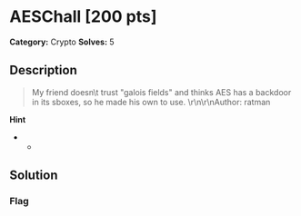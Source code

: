 # AESChall [200 pts]

**Category:** Crypto
**Solves:** 5

## Description
>My friend doesn\t trust "galois fields" and thinks AES has a backdoor in its sboxes, so he made his own to use. \r\n\r\nAuthor: ratman

**Hint**
* -

## Solution

### Flag

